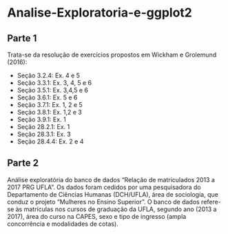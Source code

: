 # Analise-Exploratoria-e-ggplot2

## Parte 1
Trata-se da resolução de exercícios propostos em Wickham e Grolemund (2016):

* Seção 3.2.4: Ex. 4 e 5
* Seção 3.3.1: Ex. 3, 4, 5 e 6
* Seção 3.5.1: Ex. 3,4,5 e 6
* Seção 3.6.1: Ex. 5 e 6
* Seção 3.7.1: Ex. 1, 2 e 5
* Seção 3.8.1: Ex. 1,2 e 3
* Seção 3.9.1: Ex. 1
* Seção 28.2.1: Ex. 1
* Seção 28.3.1: Ex. 3
* Seção 28.4.4: Ex. 2 e 4

## Parte 2
Análise exploratória do banco de dados “Relação de matriculados 2013 a 2017 PRG UFLA”.
Os dados foram cedidos por uma pesquisadora do Departamento de Ciências Humanas (DCH/UFLA), área
de sociologia, que conduz o projeto “Mulheres no Ensino Superior”.
O banco de dados refere-se às matrículas nos cursos de graduação da UFLA, segundo ano (2013 a 2017),
área do curso na CAPES, sexo e tipo de ingresso (ampla concorrência e modalidades de cotas).
